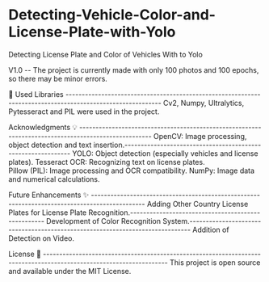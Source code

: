 # Detecting-Vehicle-Color-and-License-Plate-with-Yolo
Detecting License Plate and Color of Vehicles With to Yolo

V1.0 -- The project is currently made with only 100 photos and 100 epochs, so there may be minor errors.

🚀 Used Libraries -----------------------------------------------------------------------------------------------------------
Cv2, Numpy, Ultralytics, Pytesseract and PIL were used in the project.

Acknowledgments 💡 ----------------------------------------------------------------------------------------------------
OpenCV: Image processing, object detection and text insertion.-------------------------------------------------------------
YOLO: Object detection (especially vehicles and license plates).
Tesseract OCR: Recognizing text on license plates.     
Pillow (PIL): Image processing and OCR compatibility.
NumPy: Image data and numerical calculations.

Future Enhancements ✨ ----------------------------------------------------------------------------------------------
Adding Other Country License Plates for License Plate Recognition.---------------------------------------------------
Development of Color Recognition System.------------------------------------------------------------------------------
Addition of Detection on Video.

License 📝 --------------------------------------------------------------------------------------------------------------------
This project is open source and available under the MIT License.
